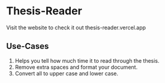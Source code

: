 # Thesis-Reader
Visit the website to check it out
thesis-reader.vercel.app
## Use-Cases
1. Helps you tell how much time it to read through the thesis.
2. Remove extra spaces and format your document.
3. Convert all to upper case and lower case.

